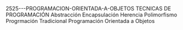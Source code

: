 2525---PROGRAMACION-ORIENTADA-A-OBJETOS
TECNICAS DE PROGRAMACIÓN
Abstracción
Encapsulación
Herencia
Polimorfismo
Progrmación Tradicional
Programación Orientada a Objetos
